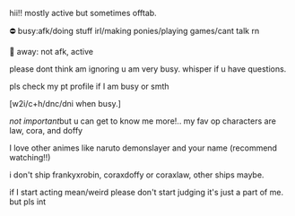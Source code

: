 hii!!
mostly active but sometimes offtab.

⛔ busy:afk/doing stuff irl/making ponies/playing games/cant talk rn

🌙 away: not afk, active

please dont think am ignoring u am very busy. 
whisper if u have questions. 

pls check my pt profile if I am busy or smth

[w2i/c+h/dnc/dni when busy.]

*not important*but u can get to know me more!.. 
my fav op characters are law, cora, and doffy

I love other animes like naruto demonslayer and your name (recommend watching!!) 

i don't ship frankyxrobin, coraxdoffy or coraxlaw, other ships maybe. 

if I start acting mean/weird please don't start judging it's just a part of me. but pls int


